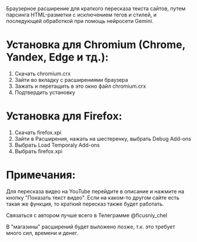 Браузерное расширение для краткого пересказа текста сайтов, путем парсинга HTML-разметки с исключением тегов и стилей, и последующей обработкой при помощь нейросети Gemini.

# Установка для Chromium (Chrome, Yandex, Edge и тд.):

1. Скачать chromium.crx 
2. Зайти во вкладку с расширениями браузера
3. Зажать и перетащить в это окно файл chromium.crx 
4. Подтвердить установку


# Установка для Firefox:

1. Скачать firefox.xpi 
2. Зайти в Расширения, нажать на шестеренку, выбрать Debug Add-ons
3. Выбрать Load Temporaly Add-ons
4. Выбрать firefox.xpi 


# Примечания:

Для пересказа видео на YouTube перейдите в описание и нажмите на кнопку "Показать текст видео". Если на каком-то другом сайте есть такая же функция, то краткий пересказ также будет работать.

Связаться с автором лучше всего в Телеграмме @ficusniy_chel

В "магазины" расширений будет выложено позже, т.к. это требует много сил, времени и денег.

